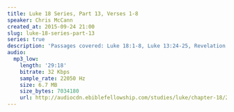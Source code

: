 ```yaml
---
title: Luke 18 Series, Part 13, Verses 1-8
speaker: Chris McCann
created_at: 2015-09-24 21:00
slug: luke-18-series-part-13
series: true
description: 'Passages covered: Luke 18:1-8, Luke 13:24-25, Revelation 9:6.'
audio:
  mp3_low:
    length: '29:18'
    bitrate: 32 Kbps
    sample_rate: 22050 Hz
    size: 6.7 MB
    size_bytes: 7034180
    url: http://audiocdn.ebiblefellowship.com/studies/luke/chapter-18/2015.09.24_McCann_-_Luke_18_Series_Part_13.mp3
---
```

